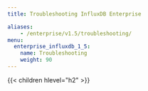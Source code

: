 ```yaml
---
title: Troubleshooting InfluxDB Enterprise

aliases:
    - /enterprise/v1.5/troubleshooting/
menu:
  enterprise_influxdb_1_5:
    name: Troubleshooting
    weight: 90
---
```


{{< children hlevel="h2" >}}
